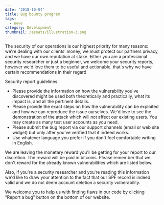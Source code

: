 ```yaml
---
date: '2018-10-04'
title: Bug bounty program
tags:
  - news
category: Development
thumbnail: /assets/illustration-3.png
---
```

The security of our operations is our highest priority for many reasons: we're dealing with our clients’ money, we must protect our partners privacy, and we have our own reputation at stake. Either you are a professional security researcher or just a beginner, we welcome your security reports, however we'd love them to be useful and actionable, that's why we have certain recommendations in their regard.

  Security report guidelines:

* Please provide the information on how the vulnerability you've discovered might be used both theoretically and practically, what its impact is, and all the pertinent details.
* Please provide the exact steps on how the vulnerability can be exploited and how we can reproduce the issue ourselves. We'd love to see the demonstration of the attack which will not affect our existing users. You may create as many test user accounts as you need.
* Please submit the bug report via our support channels (email or web site widget) but only after you've verified that it indeed works.
* Use whatever language you prefer if you don't feel comfortable writing in English.

We are leaving the monetary reward you'll be getting for your report to our discretion. The reward will be paid in bitcoins. Please remember that we don't reward for the already known vulnerabilities which are listed below.

Also, if you're a security researcher and you're reading this information we'd like to draw your attention to the fact that our SPF record is indeed valid and we do not deem account deletion a security vulnerability.

We welcome you to help us with finding flaws in our code by clicking “Report a bug” button on the bottom of our website.
